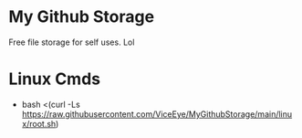 # My Github Storage

Free file storage for self uses. Lol



# Linux Cmds
* bash <(curl -Ls https://raw.githubusercontent.com/ViceEye/MyGithubStorage/main/linux/root.sh)
